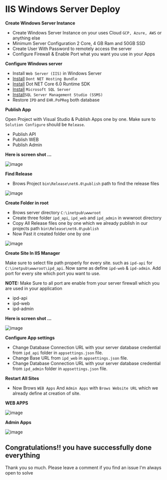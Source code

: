 # IIS Windows Server Deploy


**Create Windows Server Instance** 

* Create Windows Server Instance on your uses Cloud `GCP, Azure, AWS` or anything else
* Minimum Server Configuration 2 Core, 4 GB Ram and 50GB SSD
* Create User With Password to remotely access the server
* Configure Firewall & Enable Port what you want you use in your Apps


**Configure Windows server**
* Install `Web Server (IIS)` in Windows Server
* [Install](https://dotnet.microsoft.com/en-us/download/dotnet/thank-you/runtime-aspnetcore-6.0.5-windows-hosting-bundle-installer) `Dont NET Hosting Bundle`
* [Install](https://dotnet.microsoft.com/en-us/download/dotnet/thank-you/runtime-aspnetcore-6.0.5-windows-x64-installer) Dot NET Core 6.0 Runtime SDK
* [Install](https://docs.microsoft.com/en-us/sql/ssms/download-sql-server-management-studio-ssms?view=sql-server-ver16) `Microsoft SQL Server`
* [Install](https://docs.microsoft.com/en-us/sql/ssms/download-sql-server-management-studio-ssms?view=sql-server-ver16)`SQL Server Management Studio (SSMS)`
* Restore `IPD` and `EHR.PoPReg` both database

**Publish App**

Open Project with Visual Studio & Publish Apps one by one. Make sure to `Solution Configure` should be `Release`. 

* Publish API 
* Publish WEB
* Publish Admin

**Here is screen shot ...**

![image](https://user-images.githubusercontent.com/92359442/173416161-8c48e502-f58a-4888-9586-15b1dd57f20c.png)

**Find Release**
* Brows Project `bin\Release\net6.0\publish` path to find the release files

![image](https://user-images.githubusercontent.com/92359442/173420505-af93421b-f11a-45a2-b216-f40e2990b2e4.png)

**Create Folder in root**

* Brows server directory  `C:\inetpub\wwwroot` 
* Create three folder `ipd_api`, `ipd_web` and `ipd_admin` in wwwroot directory 
* Copy All Release files one by one which we already publish in our projects path `bin\Release\net6.0\publish`
* Now Past it created folder one by one 

![image](https://user-images.githubusercontent.com/92359442/173422503-54ee69f4-04a8-4ad3-9ad8-a943b730d02b.png)

**Create Site In IIS Manager**

Make sure to select file path properly for every site. such as `ipd-api` for `C:\inetpub\wwwroot\ipd_api`. Now same as define `ipd-web` & `ipd-admin`.
Add port for every site which port you want to use. 

**NOTE:** Make Sure to all port are enable from your server firewall which you are used in your application 

* ipd-api 
* ipd-web
* ipd-admin

**Here is screen shot ...**

![image](https://user-images.githubusercontent.com/92359442/173423379-c91dbe44-106f-4ec8-8f9e-3ffc349aefb2.png)

**Configure App settings**

* Change Database Connection URL with your server database credential from `ipd_api` folder in `appsettings.json` file.
* Change Base URL from `ipd_web` in `appsettings.json` file.
* Change Database Connection URL with your server database credential from `ipd_admin` folder in `appsettings.json` file.

**Restart All Sites**

* Now Brows `WEB Apps` And `Admin Apps` with `Brows Website URL` which we already define at creation of site. 

**WEB APPS**

![image](https://user-images.githubusercontent.com/92359442/173426696-859cee2c-dca1-4e96-b902-6ee51fe336e1.png)

**Admin Apps**

![image](https://user-images.githubusercontent.com/92359442/173426831-e630a4ff-9463-4bc8-846e-b36b6289413d.png)


## Congratulations!! you have successfully done everything

Thank you so much. Please leave a comment if you find an issue I'm always open to solve
